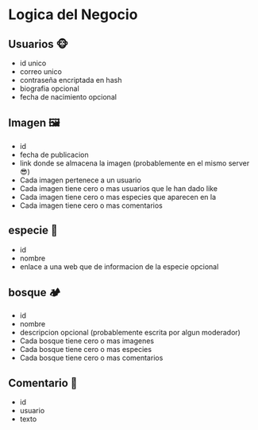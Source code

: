 # Logica del Negocio
## Usuarios 🐵
  - id unico
  - correo unico
  - contraseña encriptada en hash
  - biografia opcional
  - fecha de nacimiento opcional
## Imagen 🖼
- id
- fecha de publicacion
- link donde se almacena la imagen (probablemente en el mismo server 😎)
- Cada imagen pertenece a un usuario
- Cada imagen tiene cero o mas usuarios que le han dado like
- Cada imagen tiene cero o mas especies que aparecen en la
- Cada imagen tiene cero o mas comentarios
## especie 🌼
- id
- nombre
- enlace a una web que de informacion de la especie opcional
## bosque 🏕
- id
- nombre
- descripcion opcional (probablemente escrita por algun moderador)
- Cada bosque tiene cero o mas imagenes
- Cada bosque tiene cero o mas especies
- Cada bosque tiene cero o mas  comentarios
## Comentario 📃
- id
- usuario
- texto